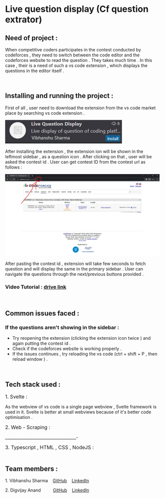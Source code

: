 <h1>Live question display (Cf question extrator) </h1>
<h2>Need of project :</h2>
<p>When competitive coders participates in the contest conducted by codeforces , they need to switch between the code editor and the codeforces website to read the question . They takes much time .  In this case , their is a need of such a vs code extension , which displays the questions in the editor itself .</p>
<br />
<h2>Installing and running the project : </h2>
<p>First of all , user need to download the extension from the vs code market place by searching vs code extension . </p>
<img src="imgreadme/extension-marketplace.jpeg">
<p>After installing the extension , the extension ion will be shown in the leftmost sidebar , as a question icon . After clicking on that , user will be asked the contest id . User can get contest ID from the contest url as follows : </p>
<img src="imgreadme/cfcontest.jpg" width= "500px">
<p>After pasting the contest id , extension will take few seconds to fetch question and will display the same in the primary sidebar . User can navigate the questions through the next/previous buttons provided .</p>
<h3>Video Tutorial : <a href="https://drive.google.com/file/d/1e_yMnwlMm7ppqfohYR64lGn48y-uNkWG/view?usp=sharing">drive link</a></h3>
<br>
<h2>Common issues faced : </h2>
<h3>If the questions aren't showing in the sidebar :</h3>
<ul>
    <li>Try reopening the extension (clicking the extension icon twice ) and again putting the contest id .</li>
    <li>Check if the codeforces website is working properly .</li>
    <li>If the issues continues , try reloading the vs code (ctrl + shift + P , then reload window ) .</li>
</ul>
<br>
<h2>Tech stack used :</h2>
<span style="font-size:16px;">1. Svelte :</span><p>As the webview of vs code is a single page webview , Svelte framework is used in it. Svelte is better at small webviews because of it's better code optimisation .</p>
<span style="font-size:16px;">2. Web - Scraping  :</span><p>____________________________________-</p>
<span style="font-size:16px;">3.  Typescript , HTML , CSS , NodeJS :</span>
<br>
<br>
<h2>Team members :</h2>
<p>1. Vibhanshu Sharma &nbsp;&nbsp;&nbsp;<a href="https://github.com/vibhanshushrm2025">GitHub</a>&nbsp;&nbsp;&nbsp; <a href="https://www.linkedin.com/in/vibhanshu-sharma-733882229/">LinkedIn</a></p>
<p>2. Digvijay Anand &nbsp;&nbsp;&nbsp;&nbsp;&nbsp;&nbsp;&nbsp;&nbsp;&nbsp;<a href="https://github.com/digvijayyanand">GitHub</a> &nbsp;&nbsp;&nbsp;<a href="https://www.linkedin.com/in/digvijay-anand-8b75bb224/">LinkedIn</a></p>



